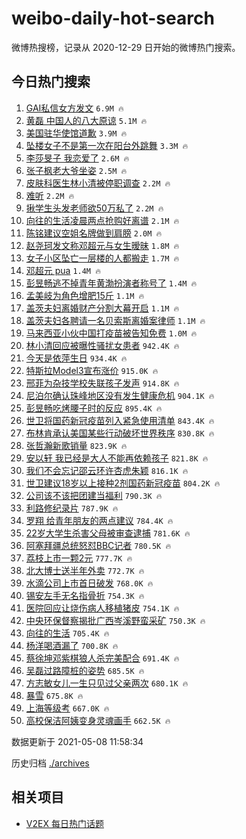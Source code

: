 # weibo-daily-hot-search

微博热搜榜，记录从 2020-12-29 日开始的微博热门搜索。

## 今日热门搜索

<!-- BEGIN -->

1. [GAI私信女方发文](https://s.weibo.com/weibo?q=%23GAI%E7%A7%81%E4%BF%A1%E5%A5%B3%E6%96%B9%E5%8F%91%E6%96%87%23&Refer=top) `6.9M 🔥`
1. [黄磊 中国人的八大原谅](https://s.weibo.com/weibo?q=%E9%BB%84%E7%A3%8A%20%E4%B8%AD%E5%9B%BD%E4%BA%BA%E7%9A%84%E5%85%AB%E5%A4%A7%E5%8E%9F%E8%B0%85&Refer=top) `5.1M 🔥`
1. [美国驻华使馆道歉](https://s.weibo.com/weibo?q=%23%E7%BE%8E%E5%9B%BD%E9%A9%BB%E5%8D%8E%E4%BD%BF%E9%A6%86%E9%81%93%E6%AD%89%23&Refer=top) `3.9M 🔥`
1. [坠楼女子不是第一次在阳台外跳舞](https://s.weibo.com/weibo?q=%23%E5%9D%A0%E6%A5%BC%E5%A5%B3%E5%AD%90%E4%B8%8D%E6%98%AF%E7%AC%AC%E4%B8%80%E6%AC%A1%E5%9C%A8%E9%98%B3%E5%8F%B0%E5%A4%96%E8%B7%B3%E8%88%9E%23&Refer=top) `3.3M 🔥`
1. [李莎旻子 我恋爱了](https://s.weibo.com/weibo?q=%E6%9D%8E%E8%8E%8E%E6%97%BB%E5%AD%90%20%E6%88%91%E6%81%8B%E7%88%B1%E4%BA%86&Refer=top) `2.6M 🔥`
1. [张子枫老大爷坐姿](https://s.weibo.com/weibo?q=%23%E5%BC%A0%E5%AD%90%E6%9E%AB%E8%80%81%E5%A4%A7%E7%88%B7%E5%9D%90%E5%A7%BF%23&Refer=top) `2.5M 🔥`
1. [皮肤科医生林小清被停职调查](https://s.weibo.com/weibo?q=%23%E7%9A%AE%E8%82%A4%E7%A7%91%E5%8C%BB%E7%94%9F%E6%9E%97%E5%B0%8F%E6%B8%85%E8%A2%AB%E5%81%9C%E8%81%8C%E8%B0%83%E6%9F%A5%23&Refer=top) `2.2M 🔥`
1. [难听](https://s.weibo.com/weibo?q=%23%E9%9A%BE%E5%90%AC%23&Refer=top) `2.2M 🔥`
1. [揪学生头发老师欲50万私了](https://s.weibo.com/weibo?q=%23%E6%8F%AA%E5%AD%A6%E7%94%9F%E5%A4%B4%E5%8F%91%E8%80%81%E5%B8%88%E6%AC%B250%E4%B8%87%E7%A7%81%E4%BA%86%23&Refer=top) `2.2M 🔥`
1. [向往的生活凌晨两点抢购好离谱](https://s.weibo.com/weibo?q=%23%E5%90%91%E5%BE%80%E7%9A%84%E7%94%9F%E6%B4%BB%E5%87%8C%E6%99%A8%E4%B8%A4%E7%82%B9%E6%8A%A2%E8%B4%AD%E5%A5%BD%E7%A6%BB%E8%B0%B1%23&Refer=top) `2.1M 🔥`
1. [陈铭建议空姐名牌做到肩膀](https://s.weibo.com/weibo?q=%23%E9%99%88%E9%93%AD%E5%BB%BA%E8%AE%AE%E7%A9%BA%E5%A7%90%E5%90%8D%E7%89%8C%E5%81%9A%E5%88%B0%E8%82%A9%E8%86%80%23&Refer=top) `2.0M 🔥`
1. [赵尧珂发文称邓超元与女生暧昧](https://s.weibo.com/weibo?q=%E8%B5%B5%E5%B0%A7%E7%8F%82%E5%8F%91%E6%96%87%E7%A7%B0%E9%82%93%E8%B6%85%E5%85%83%E4%B8%8E%E5%A5%B3%E7%94%9F%E6%9A%A7%E6%98%A7&Refer=top) `1.8M 🔥`
1. [女子小区坠亡一层楼的人都搬走](https://s.weibo.com/weibo?q=%23%E5%A5%B3%E5%AD%90%E5%B0%8F%E5%8C%BA%E5%9D%A0%E4%BA%A1%E4%B8%80%E5%B1%82%E6%A5%BC%E7%9A%84%E4%BA%BA%E9%83%BD%E6%90%AC%E8%B5%B0%23&Refer=top) `1.7M 🔥`
1. [邓超元 pua](https://s.weibo.com/weibo?q=%E9%82%93%E8%B6%85%E5%85%83%20pua&Refer=top) `1.4M 🔥`
1. [彭昱畅逃不掉青年黄渤扮演者称号了](https://s.weibo.com/weibo?q=%E5%BD%AD%E6%98%B1%E7%95%85%E9%80%83%E4%B8%8D%E6%8E%89%E9%9D%92%E5%B9%B4%E9%BB%84%E6%B8%A4%E6%89%AE%E6%BC%94%E8%80%85%E7%A7%B0%E5%8F%B7%E4%BA%86&Refer=top) `1.4M 🔥`
1. [孟美岐为角色增肥15斤](https://s.weibo.com/weibo?q=%23%E5%AD%9F%E7%BE%8E%E5%B2%90%E4%B8%BA%E8%A7%92%E8%89%B2%E5%A2%9E%E8%82%A515%E6%96%A4%23&Refer=top) `1.1M 🔥`
1. [盖茨夫妇离婚财产分割大幕开启](https://s.weibo.com/weibo?q=%E7%9B%96%E8%8C%A8%E5%A4%AB%E5%A6%87%E7%A6%BB%E5%A9%9A%E8%B4%A2%E4%BA%A7%E5%88%86%E5%89%B2%E5%A4%A7%E5%B9%95%E5%BC%80%E5%90%AF&Refer=top) `1.1M 🔥`
1. [盖茨夫妇各聘请一名贝索斯离婚案律师](https://s.weibo.com/weibo?q=%E7%9B%96%E8%8C%A8%E5%A4%AB%E5%A6%87%E5%90%84%E8%81%98%E8%AF%B7%E4%B8%80%E5%90%8D%E8%B4%9D%E7%B4%A2%E6%96%AF%E7%A6%BB%E5%A9%9A%E6%A1%88%E5%BE%8B%E5%B8%88&Refer=top) `1.1M 🔥`
1. [马来西亚小伙中国打疫苗被告知免费](https://s.weibo.com/weibo?q=%23%E9%A9%AC%E6%9D%A5%E8%A5%BF%E4%BA%9A%E5%B0%8F%E4%BC%99%E4%B8%AD%E5%9B%BD%E6%89%93%E7%96%AB%E8%8B%97%E8%A2%AB%E5%91%8A%E7%9F%A5%E5%85%8D%E8%B4%B9%23&Refer=top) `1.0M 🔥`
1. [林小清回应被曝性骚扰女患者](https://s.weibo.com/weibo?q=%E6%9E%97%E5%B0%8F%E6%B8%85%E5%9B%9E%E5%BA%94%E8%A2%AB%E6%9B%9D%E6%80%A7%E9%AA%9A%E6%89%B0%E5%A5%B3%E6%82%A3%E8%80%85&Refer=top) `942.4K 🔥`
1. [今天是依萍生日](https://s.weibo.com/weibo?q=%23%E4%BB%8A%E5%A4%A9%E6%98%AF%E4%BE%9D%E8%90%8D%E7%94%9F%E6%97%A5%23&Refer=top) `934.4K 🔥`
1. [特斯拉Model3宣布涨价](https://s.weibo.com/weibo?q=%23%E7%89%B9%E6%96%AF%E6%8B%89Model3%E5%AE%A3%E5%B8%83%E6%B6%A8%E4%BB%B7%23&Refer=top) `915.0K 🔥`
1. [邢菲为杂技学校失联孩子发声](https://s.weibo.com/weibo?q=%23%E9%82%A2%E8%8F%B2%E4%B8%BA%E6%9D%82%E6%8A%80%E5%AD%A6%E6%A0%A1%E5%A4%B1%E8%81%94%E5%AD%A9%E5%AD%90%E5%8F%91%E5%A3%B0%23&Refer=top) `914.8K 🔥`
1. [尼泊尔确认珠峰地区没有发生健康危机](https://s.weibo.com/weibo?q=%E5%B0%BC%E6%B3%8A%E5%B0%94%E7%A1%AE%E8%AE%A4%E7%8F%A0%E5%B3%B0%E5%9C%B0%E5%8C%BA%E6%B2%A1%E6%9C%89%E5%8F%91%E7%94%9F%E5%81%A5%E5%BA%B7%E5%8D%B1%E6%9C%BA&Refer=top) `904.1K 🔥`
1. [彭昱畅吃烤腰子时的反应](https://s.weibo.com/weibo?q=%23%E5%BD%AD%E6%98%B1%E7%95%85%E5%90%83%E7%83%A4%E8%85%B0%E5%AD%90%E6%97%B6%E7%9A%84%E5%8F%8D%E5%BA%94%23&Refer=top) `895.4K 🔥`
1. [世卫将国药新冠疫苗列入紧急使用清单](https://s.weibo.com/weibo?q=%E4%B8%96%E5%8D%AB%E5%B0%86%E5%9B%BD%E8%8D%AF%E6%96%B0%E5%86%A0%E7%96%AB%E8%8B%97%E5%88%97%E5%85%A5%E7%B4%A7%E6%80%A5%E4%BD%BF%E7%94%A8%E6%B8%85%E5%8D%95&Refer=top) `843.4K 🔥`
1. [布林肯承认美国某些行动破坏世界秩序](https://s.weibo.com/weibo?q=%23%E5%B8%83%E6%9E%97%E8%82%AF%E6%89%BF%E8%AE%A4%E7%BE%8E%E5%9B%BD%E6%9F%90%E4%BA%9B%E8%A1%8C%E5%8A%A8%E7%A0%B4%E5%9D%8F%E4%B8%96%E7%95%8C%E7%A7%A9%E5%BA%8F%23&Refer=top) `830.8K 🔥`
1. [张哲瀚新歌销量](https://s.weibo.com/weibo?q=%E5%BC%A0%E5%93%B2%E7%80%9A%E6%96%B0%E6%AD%8C%E9%94%80%E9%87%8F&Refer=top) `823.9K 🔥`
1. [安以轩 我已经是大人不能再依赖孩子](https://s.weibo.com/weibo?q=%E5%AE%89%E4%BB%A5%E8%BD%A9%20%E6%88%91%E5%B7%B2%E7%BB%8F%E6%98%AF%E5%A4%A7%E4%BA%BA%E4%B8%8D%E8%83%BD%E5%86%8D%E4%BE%9D%E8%B5%96%E5%AD%A9%E5%AD%90&Refer=top) `821.8K 🔥`
1. [我们不会忘记邵云环许杏虎朱颖](https://s.weibo.com/weibo?q=%23%E6%88%91%E4%BB%AC%E4%B8%8D%E4%BC%9A%E5%BF%98%E8%AE%B0%E9%82%B5%E4%BA%91%E7%8E%AF%E8%AE%B8%E6%9D%8F%E8%99%8E%E6%9C%B1%E9%A2%96%23&Refer=top) `816.1K 🔥`
1. [世卫建议18岁以上接种2剂国药新冠疫苗](https://s.weibo.com/weibo?q=%23%E4%B8%96%E5%8D%AB%E5%BB%BA%E8%AE%AE18%E5%B2%81%E4%BB%A5%E4%B8%8A%E6%8E%A5%E7%A7%8D2%E5%89%82%E5%9B%BD%E8%8D%AF%E6%96%B0%E5%86%A0%E7%96%AB%E8%8B%97%23&Refer=top) `804.2K 🔥`
1. [公司该不该把团建当福利](https://s.weibo.com/weibo?q=%23%E5%85%AC%E5%8F%B8%E8%AF%A5%E4%B8%8D%E8%AF%A5%E6%8A%8A%E5%9B%A2%E5%BB%BA%E5%BD%93%E7%A6%8F%E5%88%A9%23&Refer=top) `790.3K 🔥`
1. [利路修纪录片](https://s.weibo.com/weibo?q=%E5%88%A9%E8%B7%AF%E4%BF%AE%E7%BA%AA%E5%BD%95%E7%89%87&Refer=top) `787.9K 🔥`
1. [罗翔 给青年朋友的两点建议](https://s.weibo.com/weibo?q=%E7%BD%97%E7%BF%94%20%E7%BB%99%E9%9D%92%E5%B9%B4%E6%9C%8B%E5%8F%8B%E7%9A%84%E4%B8%A4%E7%82%B9%E5%BB%BA%E8%AE%AE&Refer=top) `784.4K 🔥`
1. [22岁大学生杀害父母被审查逮捕](https://s.weibo.com/weibo?q=%2322%E5%B2%81%E5%A4%A7%E5%AD%A6%E7%94%9F%E6%9D%80%E5%AE%B3%E7%88%B6%E6%AF%8D%E8%A2%AB%E5%AE%A1%E6%9F%A5%E9%80%AE%E6%8D%95%23&Refer=top) `781.6K 🔥`
1. [阿塞拜疆总统怒怼BBC记者](https://s.weibo.com/weibo?q=%E9%98%BF%E5%A1%9E%E6%8B%9C%E7%96%86%E6%80%BB%E7%BB%9F%E6%80%92%E6%80%BCBBC%E8%AE%B0%E8%80%85&Refer=top) `780.5K 🔥`
1. [荔枝上市一颗2元](https://s.weibo.com/weibo?q=%23%E8%8D%94%E6%9E%9D%E4%B8%8A%E5%B8%82%E4%B8%80%E9%A2%972%E5%85%83%23&Refer=top) `777.7K 🔥`
1. [北大博士送半年外卖](https://s.weibo.com/weibo?q=%E5%8C%97%E5%A4%A7%E5%8D%9A%E5%A3%AB%E9%80%81%E5%8D%8A%E5%B9%B4%E5%A4%96%E5%8D%96&Refer=top) `772.7K 🔥`
1. [水滴公司上市首日破发](https://s.weibo.com/weibo?q=%E6%B0%B4%E6%BB%B4%E5%85%AC%E5%8F%B8%E4%B8%8A%E5%B8%82%E9%A6%96%E6%97%A5%E7%A0%B4%E5%8F%91&Refer=top) `768.0K 🔥`
1. [锡安左手无名指骨折](https://s.weibo.com/weibo?q=%E9%94%A1%E5%AE%89%E5%B7%A6%E6%89%8B%E6%97%A0%E5%90%8D%E6%8C%87%E9%AA%A8%E6%8A%98&Refer=top) `754.3K 🔥`
1. [医院回应让烧伤病人移植猪皮](https://s.weibo.com/weibo?q=%E5%8C%BB%E9%99%A2%E5%9B%9E%E5%BA%94%E8%AE%A9%E7%83%A7%E4%BC%A4%E7%97%85%E4%BA%BA%E7%A7%BB%E6%A4%8D%E7%8C%AA%E7%9A%AE&Refer=top) `754.1K 🔥`
1. [中央环保督察揭批广西岑溪野蛮采矿](https://s.weibo.com/weibo?q=%23%E4%B8%AD%E5%A4%AE%E7%8E%AF%E4%BF%9D%E7%9D%A3%E5%AF%9F%E6%8F%AD%E6%89%B9%E5%B9%BF%E8%A5%BF%E5%B2%91%E6%BA%AA%E9%87%8E%E8%9B%AE%E9%87%87%E7%9F%BF%23&Refer=top) `750.3K 🔥`
1. [向往的生活](https://s.weibo.com/weibo?q=%E5%90%91%E5%BE%80%E7%9A%84%E7%94%9F%E6%B4%BB&Refer=top) `705.4K 🔥`
1. [杨洋喝酒漏了](https://s.weibo.com/weibo?q=%23%E6%9D%A8%E6%B4%8B%E5%96%9D%E9%85%92%E6%BC%8F%E4%BA%86%23&Refer=top) `700.8K 🔥`
1. [蔡徐坤邓紫棋狼人杀完美配合](https://s.weibo.com/weibo?q=%23%E8%94%A1%E5%BE%90%E5%9D%A4%E9%82%93%E7%B4%AB%E6%A3%8B%E7%8B%BC%E4%BA%BA%E6%9D%80%E5%AE%8C%E7%BE%8E%E9%85%8D%E5%90%88%23&Refer=top) `691.4K 🔥`
1. [吴磊过路障桩的姿势](https://s.weibo.com/weibo?q=%23%E5%90%B4%E7%A3%8A%E8%BF%87%E8%B7%AF%E9%9A%9C%E6%A1%A9%E7%9A%84%E5%A7%BF%E5%8A%BF%23&Refer=top) `685.5K 🔥`
1. [方志敏女儿一生只见过父亲两次](https://s.weibo.com/weibo?q=%E6%96%B9%E5%BF%97%E6%95%8F%E5%A5%B3%E5%84%BF%E4%B8%80%E7%94%9F%E5%8F%AA%E8%A7%81%E8%BF%87%E7%88%B6%E4%BA%B2%E4%B8%A4%E6%AC%A1&Refer=top) `680.1K 🔥`
1. [暴雪](https://s.weibo.com/weibo?q=%E6%9A%B4%E9%9B%AA&Refer=top) `675.8K 🔥`
1. [上海等级考](https://s.weibo.com/weibo?q=%23%E4%B8%8A%E6%B5%B7%E7%AD%89%E7%BA%A7%E8%80%83%23&Refer=top) `667.0K 🔥`
1. [高校保洁阿姨变身灵魂画手](https://s.weibo.com/weibo?q=%23%E9%AB%98%E6%A0%A1%E4%BF%9D%E6%B4%81%E9%98%BF%E5%A7%A8%E5%8F%98%E8%BA%AB%E7%81%B5%E9%AD%82%E7%94%BB%E6%89%8B%23&Refer=top) `662.5K 🔥`

数据更新于 2021-05-08 11:58:34

<!-- END -->

历史归档 [./archives](./archives)

## 相关项目

- [V2EX 每日热门话题](https://github.com/boojack/v2ex-daily-hot-topic)
